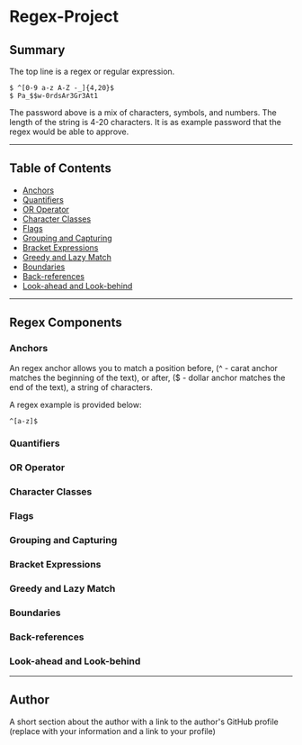 # Regex-Project

## Summary
The top line is a regex or regular expression.
```
$ ^[0-9 a-z A-Z -_]{4,20}$
$ Pa_$$w-0rdsAr3Gr3At1
```
The password above is a mix of characters, symbols, and numbers. The length of the string is 4-20 characters.
It is as example password that the regex would be able to approve.

---

## Table of Contents

- [Anchors](#anchors)
- [Quantifiers](#quantifiers)
- [OR Operator](#or-operator)
- [Character Classes](#character-classes)
- [Flags](#flags)
- [Grouping and Capturing](#grouping-and-capturing)
- [Bracket Expressions](#bracket-expressions)
- [Greedy and Lazy Match](#greedy-and-lazy-match)
- [Boundaries](#boundaries)
- [Back-references](#back-references)
- [Look-ahead and Look-behind](#look-ahead-and-look-behind)

---

## Regex Components

### Anchors
An regex anchor allows you to match a position before, (^ - carat anchor matches the beginning of the text), or after, ($ - dollar anchor matches the end of the text), a string of characters.

A regex example is provided below:
```
^[a-z]$
```

### Quantifiers


### OR Operator

### Character Classes

### Flags

### Grouping and Capturing

### Bracket Expressions

### Greedy and Lazy Match

### Boundaries

### Back-references

### Look-ahead and Look-behind

---

## Author

A short section about the author with a link to the author's GitHub profile (replace with your information and a link to your profile)
